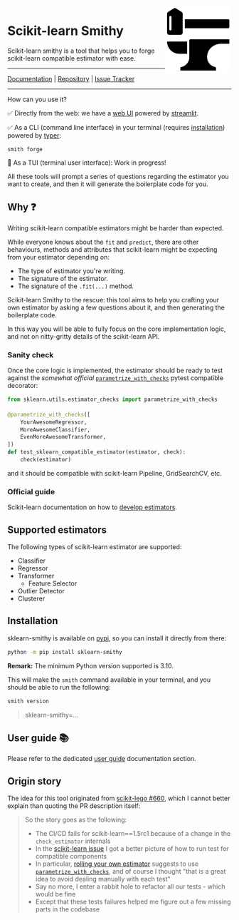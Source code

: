 <img src="https://raw.githubusercontent.com/FBruzzesi/sklearn-smithy/main/docs/img/sksmith-logo.svg" width=150 height=150 align="right">

# Scikit-learn Smithy

Scikit-learn smithy is a tool that helps you to forge scikit-learn compatible estimator with ease.

---

[Documentation](https://fbruzzesi.github.io/sklearn-smithy) | [Repository](https://github.com/fbruzzesi/sklearn-smithy) | [Issue Tracker](https://github.com/fbruzzesi/sklearn-smithy/issues)

---

How can you use it?

✅ Directly from the web: we have a [web UI](https://sklearn-smithy.streamlit.app/) powered by [streamlit](https://streamlit.io/).

✅ As a CLI (command line interface) in your terminal (requires [installation](#installation)) powered by [typer](https://typer.tiangolo.com/):

```terminal
smith forge
```

🚧 As a TUI (terminal user interface): Work in progress!

All these tools will prompt a series of questions regarding the estimator you want to create, and then it will generate the boilerplate code for you.

## Why ❓

Writing scikit-learn compatible estimators might be harder than expected.

While everyone knows about the `fit` and `predict`, there are other behaviours, methods and attributes that
scikit-learn might be expecting from your estimator depending on:

- The type of estimator you're writing.
- The signature of the estimator.
- The signature of the `.fit(...)` method.

Scikit-learn Smithy to the rescue: this tool aims to help you crafting your own estimator by asking a few
questions about it, and then generating the boilerplate code.

In this way you will be able to fully focus on the core implementation logic, and not on nitty-gritty details
of the scikit-learn API.

### Sanity check

Once the core logic is implemented, the estimator should be ready to test against the _somewhat official_
[`parametrize_with_checks`](https://scikit-learn.org/dev/modules/generated/sklearn.utils.estimator_checks.parametrize_with_checks.html#sklearn.utils.estimator_checks.parametrize_with_checks)
pytest compatible decorator:

```py
from sklearn.utils.estimator_checks import parametrize_with_checks

@parametrize_with_checks([
    YourAwesomeRegressor,
    MoreAwesomeClassifier,
    EvenMoreAwesomeTransformer,
])
def test_sklearn_compatible_estimator(estimator, check):
    check(estimator)
```

and it should be compatible with scikit-learn Pipeline, GridSearchCV, etc.

### Official guide

Scikit-learn documentation on how to
[develop estimators](https://scikit-learn.org/dev/developers/develop.html#developing-scikit-learn-estimators).

## Supported estimators

The following types of scikit-learn estimator are supported:

- Classifier
- Regressor
- Transformer
  - Feature Selector
- Outlier Detector
- Clusterer

## Installation

sklearn-smithy is available on [pypi](https://pypi.org/project/sklearn-smithy), so you can install it directly from there:

```bash
python -m pip install sklearn-smithy
```

**Remark:** The minimum Python version supported is 3.10.

This will make the `smith` command available in your terminal, and you should be able to run the following:

```bash
smith version
```

> sklearn-smithy=...

## User guide 📚

Please refer to the dedicated [user guide](https://fbruzzesi.github.io/sklearn-smithy/user-guide/) documentation section.

## Origin story

The idea for this tool originated from [scikit-lego #660](https://github.com/koaning/scikit-lego/pull/660), which I cannot better explain than quoting the PR description itself:

> So the story goes as the following:
>
> - The CI/CD fails for scikit-learn==1.5rc1 because of a change in the `check_estimator` internals
> - In the [scikit-learn issue](https://github.com/scikit-learn/scikit-learn/issues/28966) I got a better picture of how to run test for compatible components
> - In particular, [rolling your own estimator](https://scikit-learn.org/dev/developers/develop.html#rolling-your-own-estimator) suggests to use [`parametrize_with_checks`](https://scikit-learn.org/dev/modules/generated/sklearn.utils.estimator_checks.parametrize_with_checks.html#sklearn.utils.estimator_checks.parametrize_with_checks), and of course I thought "that is a great idea to avoid dealing manually with each test"
> - Say no more, I enter a rabbit hole to refactor all our tests - which would be fine
> - Except that these tests failures helped me figure out a few missing parts in the codebase
